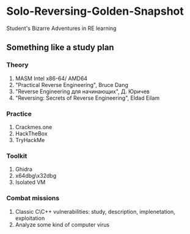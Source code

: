 # Solo-Reversing-Golden-Snapshot
Student's Bizarre Adventures in RE learning
## Something like a study plan
### Theory
1) MASM Intel x86-64/ AMD64
2) "Practical Reverse Engineering", Bruce Dang
3) "Reverse Engineering для начинающих", Д. Юричев
4) "Reversing: Secrets of Reverse Engineering", Eldad Eilam
### Practice
1) Crackmes.one
2) HackTheBox
3) TryHackMe
### Toolkit
1) Ghidra
2) x64dbg\x32dbg
3) Isolated VM
### Combat missions
1) Classic C\C++ vulnerabilities: study, description, implenetation, exploitation
2) Analyze some kind of computer virus
